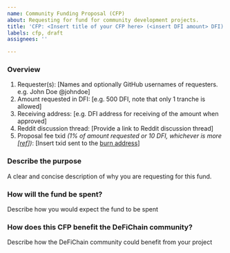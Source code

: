```yaml
---
name: Community Funding Proposal (CFP)
about: Requesting for fund for community development projects.
title: 'CFP: <Insert title of your CFP here> (<insert DFI amount> DFI)'
labels: cfp, draft
assignees: ''

---
```


<!-- 
As part of the requirement of CFP submission, you are required to pay 10 DFI fee for it to be voted on. After you have submitted this CFP, please go ahead and transfer 10 DFI to the burn address `8defichainBurnAddressXXXXXXXdRQkSm` and take note of your `txid` and list it here. You may be required to prove that the transfer if yours if there are multiple CFP claims to it.
Info: https://github.com/DeFiCh/dfips/issues/19

You are also encouraged to submit a Reddit discussion thread as part of CFP to allow for a more open discussion with the community. Reddit discussion thread however does not require a fee, you can also use this process to sound out community's acceptance before committing & paying the submission fee.
-->

### Overview
1. Requester(s): [Names and optionally GitHub usernames of requesters. e.g. John Doe @johndoe]
2. Amount requested in DFI: [e.g. 500 DFI, note that only 1 tranche is allowed]
3. Receiving address: [e.g. DFI address for receiving of the amount when approved]
4. Reddit discussion thread: [Provide a link to Reddit discussion thread]
5. Proposal fee txid _(1% of amount requested or 10 DFI, whichever is more [[ref](https://github.com/DeFiCh/dfips/issues/211)])_: [Insert txid sent to the [burn address](https://defiscan.live/address/8defichainBurnAddressXXXXXXXdRQkSm)]

### Describe the purpose
A clear and concise description of why you are requesting for this fund.

### How will the fund be spent?
Describe how you would expect the fund to be spent

### How does this CFP benefit the DeFiChain community?
Describe how the DeFiChain community could benefit from your project
